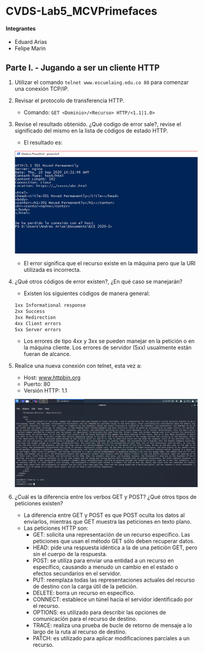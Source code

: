 # **CVDS-Lab5_MCVPrimefaces**


#### Integrantes
+ Eduard Arias
+ Felipe Marin



## **Parte I. - Jugando a ser un cliente HTTP**

1. Utilizar el comando `telnet www.escuelaing.edu.co 80` para comenzar una conexión TCP/IP.
2. Revisar el protocolo de transferencia HTTP.
	+ Comando: `GET <Dominio>/<Recurso> HTTP/<1.1|1.0>`
3. Revise el resultado obtenido. ¿Qué codigo de error sale?, revise el significado del mismo en la lista de códigos de estado HTTP.
	+ El resultado es:

	![./img/telnet1.PNG](./img/telnet1.PNG)

	+ El error significa que el recurso existe en la máquina pero que la URI utilizada es incorrecta.
4. ¿Qué otros códigos de error existen?, ¿En qué caso se manejarán?
	+ Existen los siguientes códigos de manera general:

	```
	1xx Informational response
	2xx Success
	3xx Redirection
	4xx Client errors
	5xx Server errors
	```

	+ Los errores de tipo 4xx y 3xx se pueden manejar en la petición o en la máquina cliente. Los errores de servidor (5xx) usualmente están fueran de alcance.
5. Realice una nueva conexión con telnet, esta vez a:
	+ Host: www.httpbin.org
	+ Puerto: 80
	+ Versión HTTP: 1.1

	![./img/telnet2.PNG](./img/telnet2.PNG)

6. ¿Cuál es la diferencia entre los verbos GET y POST? ¿Qué otros tipos de peticiones existen?
	+ La diferencia entre GET y POST es que POST oculta los datos al enviarlos, mientras que GET muestra las peticiones en texto plano.
	+ Las peticiones HTTP son:
		* GET: solicita una representación de un recurso específico. Las peticiones que usan el método GET sólo deben recuperar datos.
		* HEAD: pide una respuesta idéntica a la de una petición GET, pero sin el cuerpo de la respuesta.
		* POST: se utiliza para enviar una entidad a un recurso en específico, causando a menudo un cambio en el estado o efectos secundarios en el servidor.
		* PUT: reemplaza todas las representaciones actuales del recurso de destino con la carga útil de la petición.
		* DELETE: borra un recurso en específico.
		* CONNECT: establece un túnel hacia el servidor identificado por el recurso.
		* OPTIONS: es utilizado para describir las opciones de comunicación para el recurso de destino.
		* TRACE: realiza una prueba de bucle de retorno de mensaje a lo largo de la ruta al recurso de destino.
		* PATCH: es utilizado para aplicar modificaciones parciales a un recurso.